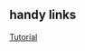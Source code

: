 ## handy links

[Tutorial](https://www.emanueleferonato.com/2014/01/17/creation-of-an-html5-tile-based-platform-game-with-no-engines-behind-pure-code/)
